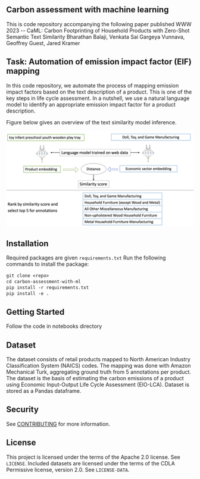 ## Carbon assessment with machine learning

This is code repository accompanying the following paper published WWW 2023 --
CaML: Carbon Footprinting of Household Products with Zero-Shot Semantic Text Similarity
Bharathan Balaji, Venkata Sai Gargeya Vunnava, Geoffrey Guest, Jared Kramer

## Task: Automation of emission impact factor (EIF) mapping

In this code repository, we automate the process of mapping emission impact factors based on the text description of a product. This is one of the key steps in life cycle assessment. In a nutshell, we use a natural language model to identify an appropriate emission impact factor for a product description. 

Figure below gives an overview of the text similarity model inference.

<img src="images/sbert_model.png"  width="800">

## Installation
Required packages are given `requirements.txt`
Run the following commands to install the package:
```
git clone <repo>
cd carbon-assessment-with-ml
pip install -r requirements.txt
pip install -e .
```

## Getting Started
Follow the code in notebooks directory

## Dataset
The dataset consists of retail products mapped to North American Industry Classification System (NAICS) codes. The
mapping was done with Amazon Mechanical Turk, aggregating ground truth from 5 annotations per product. The dataset is the basis of estimating the carbon emissions of a product using Economic Input-Output Life Cycle Assessment (EIO-LCA). Dataset is stored as a Pandas
dataframe. 

## Security

See [CONTRIBUTING](CONTRIBUTING.md#security-issue-notifications) for more information.

## License

This project is licensed under the terms of the Apache 2.0 license. See `LICENSE`.
Included datasets are licensed under the terms of the CDLA Permissive license, version 2.0. See `LICENSE-DATA`.
